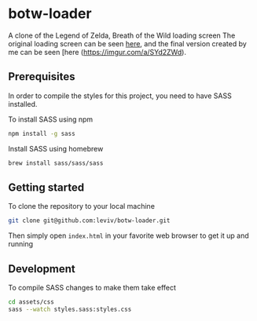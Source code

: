 # botw-loader
A clone of the Legend of Zelda, Breath of the Wild loading screen The original loading screen can be seen [here](https://www.youtube.com/watch?v=R138ePN3-9w), and the final version created by me can be seen [here (https://imgur.com/a/SYd2ZWd).

## Prerequisites
In order to compile the styles for this project, you need to have SASS installed.

To install SASS using npm
```bash
npm install -g sass
```

Install SASS using homebrew
```bash
brew install sass/sass/sass
```

## Getting started
To clone the repository to your local machine
```bash
git clone git@github.com:leviv/botw-loader.git
```
Then simply open `index.html` in your favorite web browser to get it up and running

## Development
To compile SASS changes to make them take effect
```bash
cd assets/css
sass --watch styles.sass:styles.css
```

